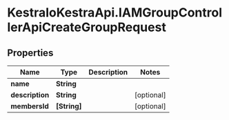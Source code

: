 # KestraIoKestraApi.IAMGroupControllerApiCreateGroupRequest

## Properties

Name | Type | Description | Notes
------------ | ------------- | ------------- | -------------
**name** | **String** |  | 
**description** | **String** |  | [optional] 
**membersId** | **[String]** |  | [optional] 


